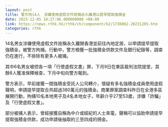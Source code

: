 ```yaml
---
layout: post
title: 警方拘14人　涉嫌使用虛假文件訛稱永久離港以提早提取強積金
date: 2023-12-05 18:27:06.000000000 +08:00
link: https://news.rthk.hk/rthk/ch/component/k2/1730862-20231205.htm
categories: rthk
---
```


14名男女涉嫌使用虛假文件訛稱永久離開香港並前往內地定居，以申請提早提取強積金，被警方拘捕。行動中，警方檢獲一批強積金供款文件及銀行紀錄等，調查仍在進行，不排除有更多人被捕。

其中6名男女被控各一項「行使虛假文書」罪，下月9日在東區裁判法院提堂，其餘8人獲准保釋候查，下月中旬向警方報到。

警方表示，早前接獲一間強積金受託人公司轉介，懷疑有多名強積金成員使用虛假聲明，申請提早提取合共超過380萬元的強積金。商業罪案調查科昨日在全港多區展開行動，拘捕10名本地男子及4名本地女子，年齡介乎27至53歲，涉嫌「詐騙」及「行使虛假文書」。

部分被捕人表示，曾經接獲自稱為中介或經紀的人士來電，聲稱可以協助申請提早提取強積金供款，成功申請後抽取約三至四成的佣金。
